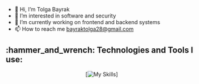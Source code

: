 - 👋 Hi, I’m Tolga Bayrak
- 👀 I’m interested in software and security
- 🌱 I’m currently working on frontend and backend systems
- 📫 How to reach me bayraktolga28@gmail.com




<div align="center">

<h2 align="left">:hammer_and_wrench: Technologies and Tools I use:</h2>

[![My Skills](https://skillicons.dev/icons?i=js,html,css,wasm)]




<br/>
</div>
<br/>




<!---

--->

